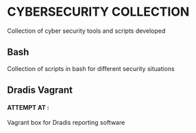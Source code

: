 # CYBERSECURITY COLLECTION
Collection of cyber security tools and scripts developed

## Bash
Collection of scripts in bash for different security situations

## Dradis Vagrant

#### ATTEMPT AT : 
 Vagrant box for Dradis reporting software

